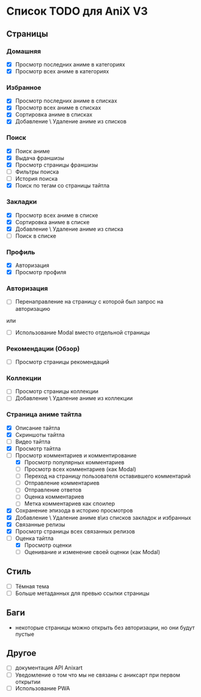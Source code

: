 # Список TODO для AniX V3

## Страницы

### Домашняя

- [X] Просмотр последних аниме в категориях
- [X] Просмотр всех аниме в категориях

### Избранное

- [X] Просмотр последних аниме в списках
- [X] Просмотр всех аниме в списках
- [X] Сортировка аниме в списках
- [X] Добавление \ Удаление аниме из списков

### Поиск

- [X] Поиск аниме
- [X] Выдача франшизы
- [X] Просмотр страницы франшизы
- [ ] Фильтры поиска
- [ ] История поиска
- [X] Поиск по тегам со страницы тайтла

### Закладки

- [X] Просмотр всех аниме в списке
- [X] Сортировка аниме в списке
- [X] Добавление \ Удаление аниме из списка
- [ ] Поиск в списке

### Профиль

- [X] Авторизация
- [X] Просмотр профиля

### Авторизация

- [ ] Перенаправление на страницу с которой был запрос на авторизацию

или

- [ ] Использование Modal вместо отдельной страницы

### Рекомендации (Обзор)

- [ ] Просмотр страницы рекомендаций

### Коллекции

- [ ] Просмотр страницы коллекции
- [ ] Добавление \ Удаление аниме из коллекции

### Страница аниме тайтла

- [X] Описание тайтла
- [X] Скриншоты тайтла
- [ ] Видео тайтла
- [X] Просмотр тайтла
- [ ] Просмотр комментариев и комментирование
  - [X] Просмотр популярных комментариев
  - [ ] Просмотр всех комментариев (как Modal)
  - [ ] Переход на страницу пользователя оставившего комментарий
  - [ ] Отправление комментариев
  - [ ] Отправление ответов
  - [ ] Оценка комментариев
  - [ ] Метка комментариев как споилер
- [X] Сохранение эпизода в историю просмотров
- [X] Добавление \ Удаление аниме в\из списков закладок и избранных
- [X] Связанные релизы
- [X] Просмотр страницы всех связанных релизов
- [ ] Оценка тайтла
  - [X] Просмотр оценки
  - [ ] Оценивание и изменение своей оценки (как Modal)

## Стиль

- [ ] Тёмная тема
- [ ] Больше метаданных для превью ссылки страницы

## Баги

- некоторые страницы можно открыть без авторизации, но они будут пустые

## Другое

- [ ] документация API Anixart
- [ ] Уведомление о том что мы не связаны с аниксарт при первом открытии
- [ ] Использование PWA
